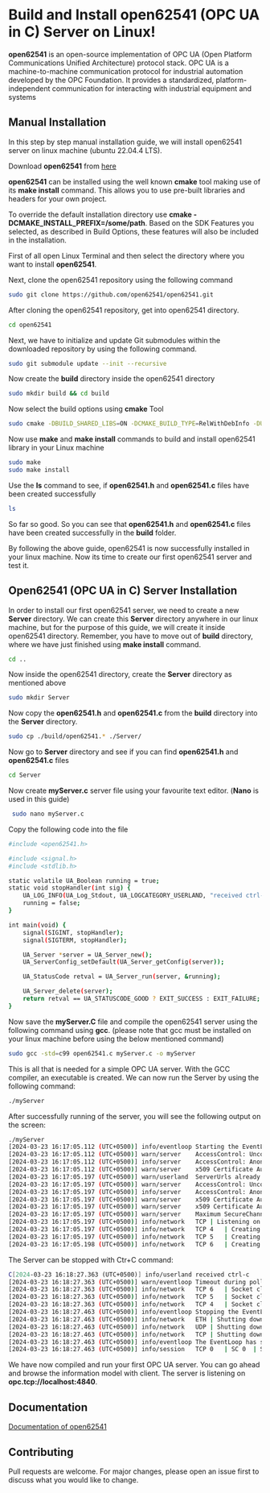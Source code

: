 
# Build and Install open62541 (OPC UA in C) Server on Linux! 


**open62541** is an open-source implementation of OPC UA (Open Platform Communications Unified Architecture) protocol stack. OPC UA is a machine-to-machine communication protocol for industrial automation developed by the OPC Foundation. It provides a standardized, platform-independent communication for interacting with industrial equipment and systems

## Manual Installation
In this step by step manual installation guide, we will install open62541 server on linux machine (ubuntu 22.04.4 LTS). 

Download **open62541** from [here](https://github.com/open62541/open62541) 

**open62541** can be installed using the well known **cmake** tool making use of its **make install** command. This allows you to use pre-built libraries and headers for your own project.

To override the default installation directory use **cmake -DCMAKE_INSTALL_PREFIX=/some/path**. Based on the SDK Features you selected, as described in Build Options, these features will also be included in the installation. 

First of all open Linux Terminal and then select the directory where you want to install **open62541**.

Next, clone the open62541 repository using the following command

```bash
sudo git clone https://github.com/open62541/open62541.git
```
After cloning the open62541 repository, get into open62541 directory.  
```bash
cd open62541
```
Next, we have to initialize and update Git submodules within the downloaded  repository by using the following command. 
```bash
sudo git submodule update --init --recursive
```
Now create the **build** directory inside the open62541 directory 
```bash
sudo mkdir build && cd build 
```
Now select the build options using **cmake** Tool 

```bash
sudo cmake -DBUILD_SHARED_LIBS=ON -DCMAKE_BUILD_TYPE=RelWithDebInfo -DUA_NAMESPACE_ZERO=FULL -DUA_ENABLE_AMALGAMATION=ON ..
```
Now use **make** and **make install** commands to build and install open62541 library in your Linux machine
```bash
sudo make
sudo make install
```
Use the **ls** command to see, if **open62541.h** and **open62541.c** files have been created successfully
```bash
ls
```
 
So far so good. So you can see that **open62541.h** and **open62541.c** files have been created successfully in the **build** folder. 

By following the above guide, open62541 is now successfully installed in your linux machine. Now its time to create our first open62541 server and test it. 

## Open62541 (OPC UA in C) Server Installation
In order to install our first open62541 server, we need to create a new **Server** directory. We can create this **Server** directory anywhere in our linux machine, but for the purpose of this guide, we will create it inside open62541 directory. Remember, you have to move out of **build** directory, where we have just finished using **make install** command.
```bash
cd ..
```
Now inside the open62541 directory, create the **Server** directory as mentioned above
```bash
sudo mkdir Server
```
Now copy the **open62541.h** and **open62541.c** from the **build** directory into the **Server** directory.

```bash
sudo cp ./build/open62541.* ./Server/
```

Now go to **Server** directory and see if you can find **open62541.h** and **open62541.c** files
```bash
cd Server
```
Now create **myServer.c** server file using your favourite text editor. (**Nano** is used in this guide)

``` bash
 sudo nano myServer.c
```
Copy the following code into the file

```bash
#include <open62541.h>

#include <signal.h>
#include <stdlib.h>

static volatile UA_Boolean running = true;
static void stopHandler(int sig) {
    UA_LOG_INFO(UA_Log_Stdout, UA_LOGCATEGORY_USERLAND, "received ctrl-c");
    running = false;
}

int main(void) {
    signal(SIGINT, stopHandler);
    signal(SIGTERM, stopHandler);

    UA_Server *server = UA_Server_new();
    UA_ServerConfig_setDefault(UA_Server_getConfig(server));

    UA_StatusCode retval = UA_Server_run(server, &running);

    UA_Server_delete(server);
    return retval == UA_STATUSCODE_GOOD ? EXIT_SUCCESS : EXIT_FAILURE;
}
```
Now save the **myServer.C** file and compile the open62541 server using the following command using **gcc**. (please note that gcc must be installed on your linux machine before using the below mentioned command)
```bash
sudo gcc -std=c99 open62541.c myServer.c -o myServer
```

This is all that is needed for a simple OPC UA server. With the GCC compiler, an executable is created. We can now run the Server by using the following command:

```bash
./myServer
```

After successfully running of the server, you will see the following output on the screen:

```bash
./myServer
[2024-03-23 16:17:05.112 (UTC+0500)] info/eventloop	Starting the EventLoop
[2024-03-23 16:17:05.112 (UTC+0500)] warn/server	AccessControl: Unconfigured AccessControl. Users have all permissions.
[2024-03-23 16:17:05.112 (UTC+0500)] info/server	AccessControl: Anonymous login is enabled
[2024-03-23 16:17:05.112 (UTC+0500)] warn/server	x509 Certificate Authentication configured, but no encrypting SecurityPolicy. This can leak credentials on the network.
[2024-03-23 16:17:05.197 (UTC+0500)] warn/userland	ServerUrls already set. Overriding.
[2024-03-23 16:17:05.197 (UTC+0500)] warn/server	AccessControl: Unconfigured AccessControl. Users have all permissions.
[2024-03-23 16:17:05.197 (UTC+0500)] info/server	AccessControl: Anonymous login is enabled
[2024-03-23 16:17:05.197 (UTC+0500)] warn/server	x509 Certificate Authentication configured, but no encrypting SecurityPolicy. This can leak credentials on the network.
[2024-03-23 16:17:05.197 (UTC+0500)] warn/server	x509 Certificate Authentication configured, but no encrypting SecurityPolicy. This can leak credentials on the network.
[2024-03-23 16:17:05.197 (UTC+0500)] warn/server	Maximum SecureChannels count not enough for the maximum Sessions count
[2024-03-23 16:17:05.197 (UTC+0500)] info/network	TCP	| Listening on all interfaces
[2024-03-23 16:17:05.197 (UTC+0500)] info/network	TCP 4	| Creating server socket for "0.0.0.0" on port 4840
[2024-03-23 16:17:05.197 (UTC+0500)] info/network	TCP 5	| Creating server socket for "::" on port 4840
[2024-03-23 16:17:05.198 (UTC+0500)] info/network	TCP 6	| Creating server socket for "127.0.1.1" on port 484
```
The Server can be stopped with Ctr+C command:
```bash
C[2024-03-23 16:18:27.363 (UTC+0500)] info/userland	received ctrl-c
[2024-03-23 16:18:27.363 (UTC+0500)] warn/eventloop	Timeout during poll
[2024-03-23 16:18:27.363 (UTC+0500)] info/network	TCP 6	| Socket closed
[2024-03-23 16:18:27.363 (UTC+0500)] info/network	TCP 5	| Socket closed
[2024-03-23 16:18:27.363 (UTC+0500)] info/network	TCP 4	| Socket closed
[2024-03-23 16:18:27.463 (UTC+0500)] info/eventloop	Stopping the EventLoop
[2024-03-23 16:18:27.463 (UTC+0500)] info/network	ETH	| Shutting down the ConnectionManager
[2024-03-23 16:18:27.463 (UTC+0500)] info/network	UDP	| Shutting down the ConnectionManager
[2024-03-23 16:18:27.463 (UTC+0500)] info/network	TCP	| Shutting down the ConnectionManager
[2024-03-23 16:18:27.463 (UTC+0500)] info/eventloop	The EventLoop has stopped
[2024-03-23 16:18:27.463 (UTC+0500)] info/session	TCP 0	| SC 0	| Session "Administrator"	| Subscription 0 | Subscription deleted
```
We have  now compiled and run your first OPC UA server. You can go ahead and browse the information model with client. The server is listening on **opc.tcp://localhost:4840**. 

## Documentation

[Documentation of open62541](www.open62541.org)


## Contributing

Pull requests are welcome. For major changes, please open an issue first
to discuss what you would like to change.
